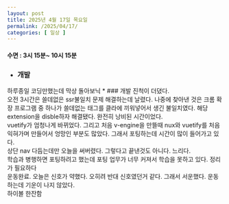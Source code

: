 ```yaml
---
layout: post
title: 2025년 4월 17일 목요일
permalink: /2025/04/17/
categories: [ 일상 ]
---
```

#### 수면 : 3시 15분~ 10시 15분<br/>
* ### 개발<br/>
하루종일 코딩만했는데 막상 돌아보닉 * ### 개발 진척이 더뎠다.<br/>
오전 3시간은 쓸데없은 ssr불일치 문제 해결하는데 날렸다. 나중에 찾아낸 것은 크롬 확장 프로그램 중 하나가 쓸데없는 태그를 클라에 끼워넣어서 생긴 불일치였다. 해당 extension을 disble하자 해결됐다. 완전히 낭비된 시간이었다.<br/>
vuetify가 엄청나게 바뀌었다. 그리고 처음 v-engine을 만뜰때 nux와 vuetify를 처음 익혀가며 만들어서 엉망인 부분도 많았다. 그래서 포팅하는데 시간이 많이 들어가고 있다.<br/>
상단 nav 다듬는데만 오늘을 써버렸다. 그렇다고 끝낸것도 아니다. 느리다.<br/>
학습과 병행하면 포팅하려고 했는데 포팅 업무가 너무 커져서 학습을 못하고 있다. 정리가 필요하다<br/>
운동완료. 오늘은 신호가 약했다. 오히려 반대 신호였던거 같다. 그래서 서운했다. 운동하는데 기운이 나지 않았다.<br/>
하이볼 한잔함